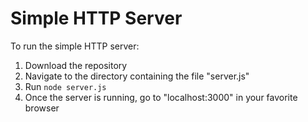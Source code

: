 # Simple HTTP Server

To run the simple HTTP server:
1. Download the repository
2. Navigate to the directory containing the file "server.js"
3. Run <code>node server.js</code>
4. Once the server is running, go to "localhost:3000" in your favorite browser